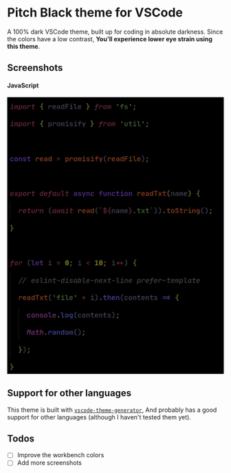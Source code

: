 # Pitch Black theme for VSCode
A 100% dark VSCode theme, built up for coding in absolute darkness. Since the colors have a low contrast, **You'll experience lower eye strain using this theme**.

## Screenshots
#### JavaScript
![JS screenshot](screenshots/js.png)

## Support for other languages
This theme is built with [`vscode-theme-generator`](https://github.com/moxer-theme/code-theme-generator), And probably has a good support for other languages (although I haven't tested them yet).

## Todos
- [ ] Improve the workbench colors
- [ ] Add more screenshots